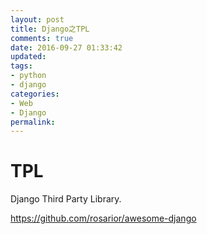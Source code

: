 ```yaml
---
layout: post
title: Django之TPL
comments: true
date: 2016-09-27 01:33:42
updated:
tags:
- python
- django
categories:
- Web
- Django
permalink:
---
```


# TPL

Django Third Party Library.

<https://github.com/rosarior/awesome-django>

#
